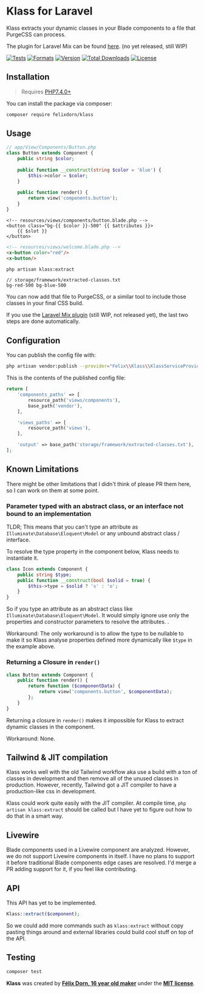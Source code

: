 # Klass for Laravel

Klass extracts your dynamic classes in your Blade components to a file that PurgeCSS can process.

The plugin for Laravel Mix can be found [here](). (no yet released, still WIP)

[![Tests](https://github.com/felixdorn/klass/actions/workflows/tests.yml/badge.svg?branch=master)](https://github.com/felixdorn/klass/actions/workflows/tests.yml)
[![Formats](https://github.com/felixdorn/klass/actions/workflows/formats.yml/badge.svg?branch=master)](https://github.com/felixdorn/klass/actions/workflows/formats.yml)
[![Version](https://poser.pugx.org/felixdorn/klass/version)](//packagist.org/packages/felixdorn/klass)
[![Total Downloads](https://poser.pugx.org/felixdorn/klass/downloads)](//packagist.org/packages/felixdorn/klass)
[![License](https://poser.pugx.org/felixdorn/klass/license)](//packagist.org/packages/felixdorn/klass)

## Installation

> Requires [PHP7.4.0+](https://php.net/releases)

You can install the package via composer:

```bash
composer require felixdorn/klass
```

## Usage

```php
// app/View/Components/Button.php
class Button extends Component {
    public string $color;
    
    public function __construct(string $color = 'blue') {
        $this->color = $color;
    }
    
    public function render() {
        return view('components.button');
    } 
}
```

```blade
<!-- resources/views/components/button.blade.php -->
<button class="bg-{{ $color }}-500" {{ $attributes }}>
    {{ $slot }}
</button>
```

```html
<!-- resources/views/welcome.blade.php -->
<x-button color="red"/>
<x-button/>
```

```bash
php artisan klass:extract
```

```text
// storage/framework/extracted-classes.txt
bg-red-500 bg-blue-500
```

You can now add that file to PurgeCSS, or a similar tool to include those classes in your final CSS build.

If you use the [Laravel Mix plugin]() (still WIP, not released yet), the last two steps are done automatically.

## Configuration

You can publish the config file with:

```bash
php artisan vendor:publish --provider="Felix\\Klass\\KlassServiceProvider" --tag="klass-config"
```

This is the contents of the published config file:

```php
return [
    'components_paths' => [
        resource_path('views/components'),
        base_path('vendor'),
    ],

    'views_paths' => [
        resource_path('views'),
    ],

    'output' => base_path('storage/framework/extracted-classes.txt'),
];
```

## Known Limitations

There might be other limitations that I didn't think of please PR them here, so I can work on them at some point.

### Parameter typed with an abstract class, or an interface not bound to an implementation

TLDR; This means that you can't type an attribute as `Illuminate\Database\Eloquent\Model` or any unbound abstract class
/ interface.

To resolve the type property in the component below, Klass needs to instantiate it.

```php
class Icon extends Component {
    public string $type;
    public function __construct(bool $solid = true) {
        $this->type = $solid ? 's' : 'o';
    }
}
```

So if you type an attribute as an abstract class like `Illuminate\Database\Eloquent\Model`. It would simply ignore use
only the properties and constructor parameters to resolve the attributes. .

Workaround: The only workaround is to allow the type to be nullable to make it so Klass analyse properties defined more
dynamically like `$type` in the example above.

### Returning a Closure in `render()`

```php
class Button extends Component {
    public function render() {
        return function ($componentData) {
            return view('components.button', $componentData);
        };
    }
}
```

Returning a closure in `render()` makes it impossible for Klass to extract dynamic classes in the component.

Workaround: None.

## Tailwind & JIT compilation

Klass works well with the old Tailwind workflow aka use a build with a ton of classes in development and then remove all
of the unused classes in production. However, recently, Tailwind got a JIT compiler to have a production-like css in
development.

Klass could work quite easily with the JIT compiler. At compile time, `php artisan klass:extract` should be called but I
have yet to figure out how to do that in a smart way.

## Livewire

Blade components used in a Livewire component are analyzed. However, we do not support Livewire components in itself. I
have no plans to support it before traditional Blade components edge cases are resolved. I'd merge a PR adding support
for it, if you feel like contributing.

## API

This API has yet to be implemented.

```php
Klass::extract($component);
```

So we could add more commands such as `klass:extract` without copy pasting things around and external libraries could
build cool stuff on top of the API.

## Testing

```bash
composer test
```

**Klass** was created by **[Félix Dorn, 16 year old maker](https://twitter.com/afelixdorn)** under
the **[MIT license](https://opensource.org/licenses/MIT)**.
